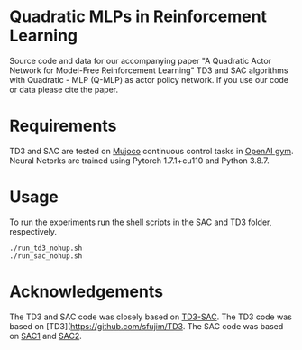 # Quadratic MLPs in Reinforcement Learning

Source code and data for our accompanying paper "A  Quadratic  Actor  Network  for  Model-Free  Reinforcement  Learning"
TD3 and SAC algorithms with Quadratic - MLP (Q-MLP) as  actor policy network.  If you use our code or data please cite the paper.

# Requirements
TD3 and SAC are tested on [Mujoco](http://www.mujoco.org/) continuous control tasks in [OpenAI gym](https://gym.openai.com/). 
Neural Netorks are trained using Pytorch 1.7.1+cu110 and Python 3.8.7.



# Usage
To run the experiments run the shell scripts in the SAC and TD3 folder, respectively.
```
./run_td3_nohup.sh
./run_sac_nohup.sh
```

# Acknowledgements
The TD3 and SAC code was closely based on [TD3-SAC](https://github.com/honghaow/FORK).
The TD3 code was based on [TD3](https://github.com/sfujim/TD3.
The SAC code was based on [SAC1](https://github.com/denisyarats/pytorch_sac) and [SAC2](https://github.com/vitchyr/rlkit).

